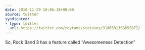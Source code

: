 ```yaml
---
date: 2010-11-29 10:06:18+00:00
source: twitter
syndicated:
- type: twitter
  url: https://twitter.com/roytang/statuses/9186381368655872/
---
```


So, Rock Band 3 has a feature called "Awesomeness Detection"